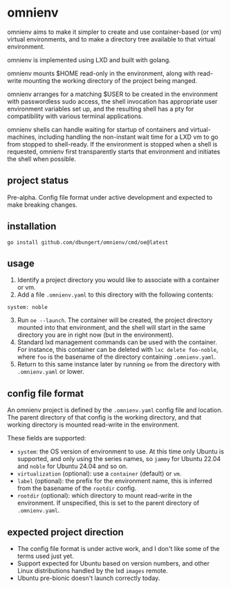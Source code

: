 
# omnienv

omnienv aims to make it simpler to create and use container-based (or vm)
virtual environments, and to make a directory tree available to that virtual
environment.

omnienv is implemented using LXD and built with golang.

omnienv mounts $HOME read-only in the environment, along with read-write
mounting the working directory of the project being manged.

omnienv arranges for a matching $USER to be created in the environment with
passwordless sudo access, the shell invocation has appropriate user environment
variables set up, and the resulting shell has a pty for compatibility with
various terminal applications.

omnienv shells can handle waiting for startup of containers and
virtual-machines, including handling the non-instant wait time for a LXD vm to
go from stopped to shell-ready.  If the environment is stopped when a shell is
requested, omnienv first transparently starts that environment and initiates
the shell when possible.

## project status

Pre-alpha.  Config file format under active development and expected to make
breaking changes.

## installation

    go install github.com/dbungert/omnienv/cmd/oe@latest

## usage

1. Identify a project directory you would like to associate with a container or
   vm.
2. Add a file `.omnienv.yaml` to this directory with the following contents:
```
system: noble
```
3. Run `oe --launch`.  The container will be created, the project directory
   mounted into that environment, and the shell will start in the same
   directory you are in right now (but in the environment).
4. Standard lxd management commands can be used with the container.  For
   instance, this container can be deleted with `lxc delete foo-noble`, where
   `foo` is the basename of the directory containing `.omnienv.yaml`.
5. Return to this same instance later by running `oe` from the directory with
   `.omnienv.yaml` or lower.

## config file format

An omnienv project is defined by the `.omnienv.yaml` config file and location.
The parent directory of that config is the working directory, and that working
directory is mounted read-write in the environment.

These fields are supported:
* `system`: the OS version of environment to use.  At this time only Ubuntu is
  supported, and only using the series names, so `jammy` for Ubuntu 22.04 and
  `noble` for Ubuntu 24.04 and so on.
* `virtualization` (optional): use a `container` (default) or `vm`.
* `label` (optional): the prefix for the environment name, this is inferred
  from the basename of the `rootdir` config.
* `rootdir` (optional): which directory to mount read-write in the environment.
  If unspecified, this is set to the parent directory of `.omnienv.yaml`.

## expected project direction

* The config file format is under active work, and I don't like some of the
  terms used just yet.
* Support expected for Ubuntu based on version numbers, and other Linux
  distributions handled by the lxd `images` remote.
* Ubuntu pre-bionic doesn't launch correctly today.
